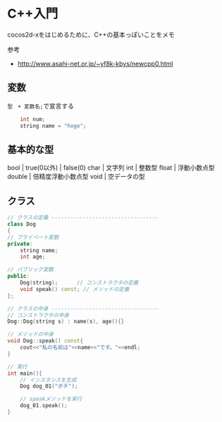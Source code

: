 # C++入門
cocos2d-xをはじめるために、C++の基本っぽいことをメモ  
  
参考
- http://www.asahi-net.or.jp/~yf8k-kbys/newcpp0.html

## 変数
`型　+ 変数名;`で宣言する
``` cpp
    int num;
    string name = "hoge";
```

## 基本的な型
bool        | true(0以外) | false(0)
char        | 文字列
int         | 整数型
float       | 浮動小数点型
double      | 倍精度浮動小数点型
void        | 空データの型

## クラス
``` cpp
// クラスの定義 ----------------------------------
class Dog
{
// プライベート変数
private:
    string name;
    int age;

// パブリック変数
public:
    Dog(string);      // コンストラクタの定義
    void speak() const; // メソッドの定義
};

// クラスの中身 ----------------------------------
// コンストラクタの中身
Dog::Dog(string s) : name(s), age(){}

// メソッドの中身
void Dog::speak() const{
    cout<<"私の名前は"<<name<<"です。"<<endl;
}

// 実行
int main(){
    // インスタンスを生成
    Dog dog_01("ポチ");

    // speakメソッドを実行
    dog_01.speak();
}
```